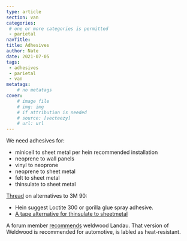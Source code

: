 ```yaml
---
type: article
section: van
categories: 
 # one or more categories is permitted
 - parietal
navTitle: 
title: Adhesives
author: Nate
date: 2021-07-05
tags:
 - adhesives
 - parietal
 - van
metatags:
	# no metatags
cover: 
	# image file
	# img: img
	# if attribution is needed
	# source: [vecteezy]
	# url: url
---
```


We need adhesives for:
- minicell to sheet metal per hein recommended installation
- neoprene to wall panels
- vinyl to neoprone
- neoprene to sheet metal
- felt to sheet metal
- thinsulate to sheet metal

[Thread](https://www.fordtransitusaforum.com/threads/alternatives-to-the-3m-90-spray-adhesive.84812/) on alternatives to 3M 90:
- Hein suggest Loctite 300 or gorilla glue spray adhesive.
- [A tape alternative for thinsulate to sheetmetal](https://www.fordtransitusaforum.com/threads/alternatives-to-the-3m-90-spray-adhesive.84812/post-1120020)

A forum member [recommends](https://www.fordtransitusaforum.com/threads/covering-exposed-metal-with-fabric.65553/post-939864) weldwood Landau.  That version of Weldwood is recommended for automotive, is labled as heat-resistant.